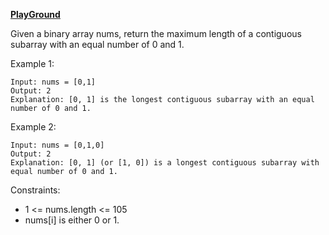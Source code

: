 **[PlayGround](https://leetcode.com/problems/contiguous-array/)**

Given a binary array nums, return the maximum length of a contiguous subarray with an equal number of 0 and 1.
 
Example 1:
```
Input: nums = [0,1]
Output: 2
Explanation: [0, 1] is the longest contiguous subarray with an equal number of 0 and 1.
```

Example 2:
```
Input: nums = [0,1,0]
Output: 2
Explanation: [0, 1] (or [1, 0]) is a longest contiguous subarray with equal number of 0 and 1.
```

Constraints:

- 1 <= nums.length <= 105
- nums[i] is either 0 or 1.